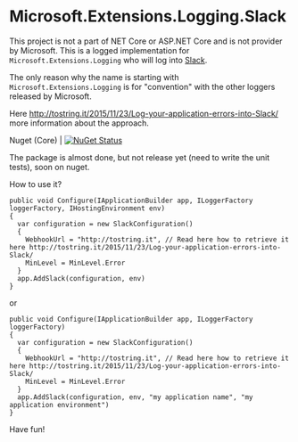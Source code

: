 # Microsoft.Extensions.Logging.Slack

This project is not a part of NET Core or ASP.NET Core and is not provider by Microsoft.
This is a logged implementation for `Microsoft.Extensions.Logging` who will log into [Slack](https://slack.com/).

The only reason why the name is starting with `Microsoft.Extensions.Logging` is for "convention" with the other loggers released by Microsoft.

Here http://tostring.it/2015/11/23/Log-your-application-errors-into-Slack/ more information about the approach.

Nuget (Core) | [![NuGet Status](http://img.shields.io/nuget/v/Microsoft.Extensions.Logging.Slack.svg?style=flat)](https://www.nuget.org/packages/Microsoft.Extensions.Logging.Slack/)

The package is almost done, but not release yet (need to write the unit tests), soon on nuget.

How to use it?

```chsarp
public void Configure(IApplicationBuilder app, ILoggerFactory loggerFactory, IHostingEnvironment env)
{
  var configuration = new SlackConfiguration()
  {
    WebhookUrl = "http://tostring.it", // Read here how to retrieve it here http://tostring.it/2015/11/23/Log-your-application-errors-into-Slack/
    MinLevel = MinLevel.Error
  }
  app.AddSlack(configuration, env)
}
```

or

```chsarp
public void Configure(IApplicationBuilder app, ILoggerFactory loggerFactory)
{
  var configuration = new SlackConfiguration()
  {
    WebhookUrl = "http://tostring.it", // Read here how to retrieve it here http://tostring.it/2015/11/23/Log-your-application-errors-into-Slack/
    MinLevel = MinLevel.Error
  }
  app.AddSlack(configuration, env, "my application name", "my application environment")
}
```
Have fun!

